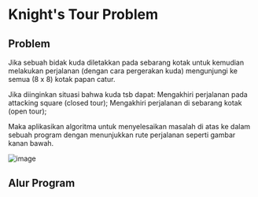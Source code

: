 # Knight's Tour Problem

## Problem
Jika sebuah bidak kuda diletakkan pada sebarang kotak untuk kemudian melakukan perjalanan (dengan cara pergerakan kuda) mengunjungi ke semua (8 x 8) kotak papan catur.

Jika diinginkan situasi bahwa kuda tsb dapat:
Mengakhiri perjalanan pada attacking square (closed tour);
Mengakhiri perjalanan di sebarang kotak (open tour);

Maka aplikasikan algoritma untuk menyelesaikan masalah di atas ke dalam sebuah program dengan menunjukkan rute perjalanan seperti gambar kanan bawah.

![image](https://github.com/VanGarman21/Prak2_TeoriGraf/assets/100523471/efb9d968-5953-4d9e-8b53-6e0962b68fd0)


## Alur Program



